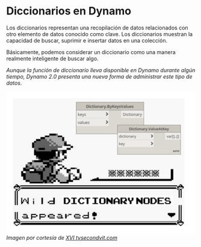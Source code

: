 

# Diccionarios en Dynamo

Los diccionarios representan una recopilación de datos relacionados con otro elemento de datos conocido como clave. Los diccionarios muestran la capacidad de buscar, suprimir e insertar datos en una colección.

Básicamente, podemos considerar un diccionario como una manera realmente inteligente de buscar algo.

*Aunque la función de diccionario lleva disponible en Dynamo durante algún tiempo, Dynamo 2.0 presenta una nueva forma de administrar este tipo de datos.*

![IMAGEN](images/9/dictionaryNodesAppeared.png) *Imagen por cortesía de [XVI tysecondvit.com](http://sixtysecondrevit.com/2018-01-22-new-dictionary-nodes-in-dynamobim-daily-build/)*

